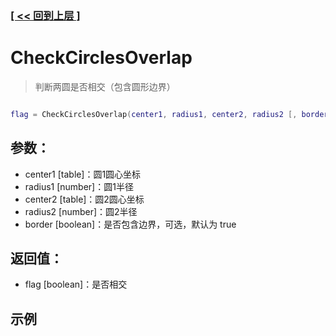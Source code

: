 ### [[ << 回到上层 ]](README.md)

# CheckCirclesOverlap

> 判断两圆是否相交（包含圆形边界）

```lua

flag = CheckCirclesOverlap(center1, radius1, center2, radius2 [, border])

```

## 参数：

+ center1 [table]：圆1圆心坐标
+ radius1 [number]：圆1半径
+ center2 [table]：圆2圆心坐标
+ radius2 [number]：圆2半径
+ border [boolean]：是否包含边界，可选，默认为 true

## 返回值：

+ flag [boolean]：是否相交

## 示例

```lua

```